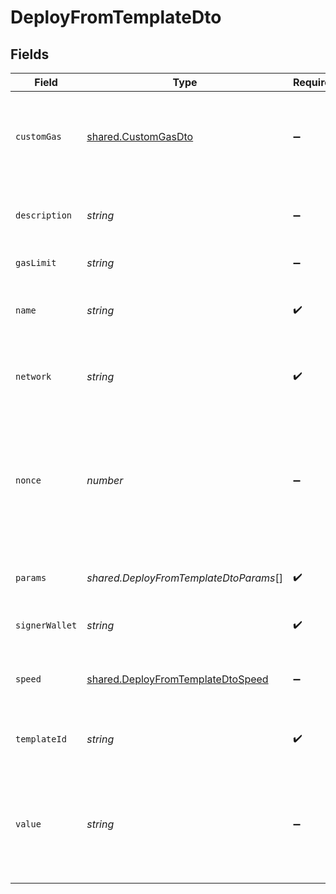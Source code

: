 # DeployFromTemplateDto


## Fields

| Field                                                                                         | Type                                                                                          | Required                                                                                      | Description                                                                                   | Example                                                                                       |
| --------------------------------------------------------------------------------------------- | --------------------------------------------------------------------------------------------- | --------------------------------------------------------------------------------------------- | --------------------------------------------------------------------------------------------- | --------------------------------------------------------------------------------------------- |
| `customGas`                                                                                   | [shared.CustomGasDto](../../../sdk/models/shared/customgasdto.md)                             | :heavy_minus_sign:                                                                            | Custom gas settings for deploy transaction, will be used if speed set to custom               |                                                                                               |
| `description`                                                                                 | *string*                                                                                      | :heavy_minus_sign:                                                                            | Contract description on Starton database (off-chain).                                         |                                                                                               |
| `gasLimit`                                                                                    | *string*                                                                                      | :heavy_minus_sign:                                                                            | Optional gas limit                                                                            |                                                                                               |
| `name`                                                                                        | *string*                                                                                      | :heavy_check_mark:                                                                            | Contract name on Starton database (off-chain).                                                | TestToken                                                                                     |
| `network`                                                                                     | *string*                                                                                      | :heavy_check_mark:                                                                            | Network of the smart contract you want to deploy.                                             | polygon-mumbai                                                                                |
| `nonce`                                                                                       | *number*                                                                                      | :heavy_minus_sign:                                                                            | Nonce manual setting, if nonce referenced, Starton relayer will not automaticly assign nonce. |                                                                                               |
| `params`                                                                                      | *shared.DeployFromTemplateDtoParams*[]                                                        | :heavy_check_mark:                                                                            | Smart contract constructor parameters.                                                        | ["TestToken","TEST","1000000000000000000000000","0x298e760768c8481780397eE28A127eAd584df4ee"] |
| `signerWallet`                                                                                | *string*                                                                                      | :heavy_check_mark:                                                                            | Signer wallet of the transaction.                                                             | 0x298e760768c8481780397eE28A127eAd584df4ee                                                    |
| `speed`                                                                                       | [shared.DeployFromTemplateDtoSpeed](../../../sdk/models/shared/deployfromtemplatedtospeed.md) | :heavy_minus_sign:                                                                            | Gas Speed, by default on average, could be set at custom.                                     |                                                                                               |
| `templateId`                                                                                  | *string*                                                                                      | :heavy_check_mark:                                                                            | Starton Library template to deploy.                                                           | ERC20_META_TRANSACTION                                                                        |
| `value`                                                                                       | *string*                                                                                      | :heavy_minus_sign:                                                                            | If you want to put value in your smart contract deployment (Example: payable constructor)     |                                                                                               |